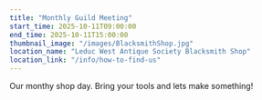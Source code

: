 ```yaml
---
title: "Monthly Guild Meeting"
start_time: 2025-10-11T09:00:00
end_time: 2025-10-11T15:00:00
thumbnail_image: "/images/BlacksmithShop.jpg"
location_name: "Leduc West Antique Society Blacksmith Shop"
location_link: "/info/how-to-find-us"
---
```

Our monthy shop day. Bring your tools and lets make something!